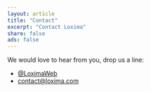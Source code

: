 ```yaml
---
layout: article
title: "Contact"
excerpt: "Contact Loxima"
share: false
ads: false
---
```


We would love to hear from you, drop us a line:
<ul>
<li><a target="_blank" href="https://twitter.com/loximaweb">@LoximaWeb</a></li>
<li><a href="mailto:contact@loxima.com">contact@loxima.com</a></li>
</ul>

